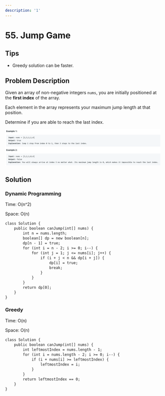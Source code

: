 ```yaml
---
description: '1'
---
```


# 55. Jump Game

## Tips

* Greedy solution can be faster.

## Problem Description

Given an array of non-negative integers `nums`, you are initially positioned at the **first index** of the array.

Each element in the array represents your maximum jump length at that position.

Determine if you are able to reach the last index.

![](../.gitbook/assets/image%20%2843%29.png)

## Solution

### Dynamic Programming

Time: O\(n^2\)

Space: O\(n\)

```text
class Solution {
    public boolean canJump(int[] nums) {
        int n = nums.length;
        boolean[] dp = new boolean[n];
        dp[n - 1] = true;
        for (int i = n - 2; i >= 0; i--) {
            for (int j = 1; j <= nums[i]; j++) {
                if (i + j < n && dp[i + j]) {
                    dp[i] = true;
                    break;
                }
            }
        }
        return dp[0];
    }
}
```

### Greedy

Time: O\(n\)

Space: O\(n\)

```text
class Solution {
    public boolean canJump(int[] nums) {
        int leftmostIndex = nums.length - 1;
        for (int i = nums.length - 2; i >= 0; i--) {
            if (i + nums[i] >= leftmostIndex) {
                leftmostIndex = i;
            }
        }
        return leftmostIndex == 0;
    }
}
```


